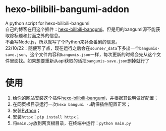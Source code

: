# hexo-bilibili-bangumi-addon
A python script for hexo-bilibili-bangumi  
自己的博客在用这个插件：[hexo-bilibili-bangumi](https://github.com/HCLonely/hexo-bilibili-bangumi)。但是用的bangumi源不能获取除标题和封面之外的信息。  
不会写Node.js，所以就写了个Python来补全番剧的信息。  
22/10/22：随便写了点，现在运行之后会在`sourse/_data`下多出一个`bangumis-save.json`，这个文件内容和`bangumis.json`一样，每次更新的时候会先从这个文件里面找。如果想要重新从api获取的话把`bangumis-save.json`删掉就行了

# 使用
1. 给你的网站安装这个插件[hexo-bilibili-bangumi](https://github.com/HCLonely/hexo-bilibili-bangumi)，并根据其说明做好配置；
2. 在网页根目录运行一次`hexo bangumi -u`确保插件配置正常；
3. 安装[Python](https://www.python.org/)；
4. 安装`httpx`：`pip install httpx`；
5. 将`main.py`放到网页根目录，在终端中运行：`python main.py`
